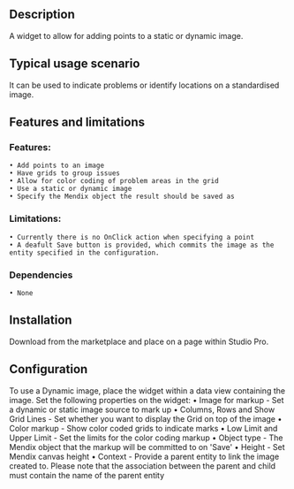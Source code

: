 ## Description
A widget to allow for adding points to a static or dynamic image.

## Typical usage scenario
It can be used to indicate problems or identify locations on a standardised image.

## Features and limitations
### Features:
	• Add points to an image
	• Have grids to group issues
	• Allow for color coding of problem areas in the grid
	• Use a static or dynamic image
	• Specify the Mendix object the result should be saved as
### Limitations:
	• Currently there is no OnClick action when specifying a point
	• A deafult Save button is provided, which commits the image as the entity specified in the configuration.
	
### Dependencies
	• None
	
## Installation
Download from the marketplace and place on a page within Studio Pro.

 ## Configuration
To use a Dynamic image, place the widget within a data view containing the image.
Set the following properties on the widget:
• Image for markup - Set a dynamic or static image source to mark up
• Columns, Rows and Show Grid Lines - Set whether you want to display the Grid on top of the image
• Color markup - Show color coded grids to indicate marks
• Low Limit and Upper Limit - Set the limits for the color coding markup
• Object type - The Mendix object that the markup will be committed to on 'Save'
• Height - Set Mendix canvas height
• Context - Provide a parent entity to link the image created to. Please note that the association between the parent and child must contain the name of the parent entity

